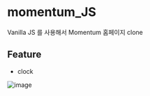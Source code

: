 # momentum_JS
Vanilla JS 를 사용해서 Momentum 홈페이지 clone 

## Feature

- clock

![image](https://user-images.githubusercontent.com/36908476/86537000-f5b28000-bf26-11ea-82f1-e22859dda5e9.png)
